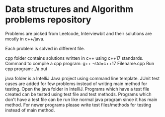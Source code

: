 # Data structures and Algorithm problems repository
Problems are picked from Leetcode, Interviewbit and their solutions are mostly in c++/java.

Each problem is solved in different file.

cpp folder contains solutions written in c++ using c++17 standards.
Command to compile a cpp program: g++ -std=c++17 Filename.cpp
Run cpp program:  ./a.out

java folder is a IntelliJ Java project using command line template. JUnit test cases are added for few problems instead of writing main method for testing.
Open the java folder in IntelliJ.
Programs which have a test file created can be tested using test file and test methods.
Programs which don't have a test file can be run like normal java program since it has main method.
For newer programs please write test files/methods for testing instead of main method.
